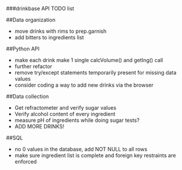 ###drinkbase API TODO list

##Data organization
- move drinks with rims to prep.garnish
- add bitters to ingredients list

##Python API
- make each drink make 1 single calcVolume() and getIng() call
- further refactor
- remove try/except statements temporarily present for missing data values
- consider coding a way to add new drinks via the browser

##Data collection
- Get refractometer and verify sugar values
- Verify alcohol content of every ingredient
- measure pH of ingredients while doing sugar tests?
- ADD MORE DRINKS!

##SQL
- no 0 values in the database, add NOT NULL to all rows
- make sure ingredient list is complete and foreign key restraints are
enforced

